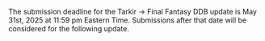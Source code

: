 The submission deadline for the Tarkir -> Final Fantasy DDB update is May 31st, 2025 at 11:59 pm Eastern Time. Submissions after that date will be considered for the following update.
